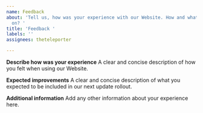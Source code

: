 ```yaml
---
name: Feedback
about: 'Tell us, how was your experience with our Website. How and what can we improve
  on? '
title: 'Feedback '
labels: ''
assignees: theteleporter

---
```


**Describe how was your experience**
A clear and concise description of how you felt when using our Website.

**Expected improvements**
A clear and concise description of what you expected to be included in our next update rollout.

**Additional information**
Add any other information about your experience here.
